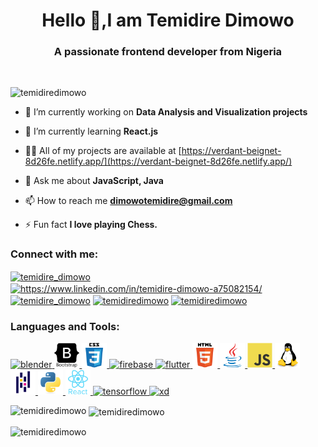 <h1 align="center">Hello 👋,I am Temidire Dimowo</h1>
<h3 align="center">A passionate frontend developer from Nigeria</h3>
<img href="https://media.tenor.com/5ry-200hErMAAAAd/hacker-hacker-man.gif">

<p align="left"> <img src="https://komarev.com/ghpvc/?username=temidiredimowo&label=Profile%20views&color=0e75b6&style=flat" alt="temidiredimowo" /> </p>

- 🔭 I’m currently working on **Data Analysis and Visualization projects**

- 🌱 I’m currently learning **React.js**

- 👨‍💻 All of my projects are available at [https://verdant-beignet-8d26fe.netlify.app/](https://verdant-beignet-8d26fe.netlify.app/)

- 💬 Ask me about **JavaScript, Java**

- 📫 How to reach me **dimowotemidire@gmail.com**

- ⚡ Fun fact **I love playing Chess.**

<h3 align="left">Connect with me:</h3>
<p align="left">
<a href="https://twitter.com/temidire_dimowo" target="blank"><img align="center" src="https://raw.githubusercontent.com/rahuldkjain/github-profile-readme-generator/master/src/images/icons/Social/twitter.svg" alt="temidire_dimowo" height="30" width="40" /></a>
<a href="https://linkedin.com/in/https://www.linkedin.com/in/temidire-dimowo-a75082154/" target="blank"><img align="center" src="https://raw.githubusercontent.com/rahuldkjain/github-profile-readme-generator/master/src/images/icons/Social/linked-in-alt.svg" alt="https://www.linkedin.com/in/temidire-dimowo-a75082154/" height="30" width="40" /></a>
<a href="https://instagram.com/temidire_dimowo" target="blank"><img align="center" src="https://raw.githubusercontent.com/rahuldkjain/github-profile-readme-generator/master/src/images/icons/Social/instagram.svg" alt="temidire_dimowo" height="30" width="40" /></a>
<a href="https://www.hackerrank.com/temidiredimowo" target="blank"><img align="center" src="https://raw.githubusercontent.com/rahuldkjain/github-profile-readme-generator/master/src/images/icons/Social/hackerrank.svg" alt="temidiredimowo" height="30" width="40" /></a>
<a href="https://www.leetcode.com/temidiredimowo" target="blank"><img align="center" src="https://raw.githubusercontent.com/rahuldkjain/github-profile-readme-generator/master/src/images/icons/Social/leet-code.svg" alt="temidiredimowo" height="30" width="40" /></a>
</p>

<h3 align="left">Languages and Tools:</h3>
<p align="left"> <a href="https://www.blender.org/" target="_blank" rel="noreferrer"> <img src="https://download.blender.org/branding/community/blender_community_badge_white.svg" alt="blender" width="40" height="40"/> </a> <a href="https://getbootstrap.com" target="_blank" rel="noreferrer"> <img src="https://raw.githubusercontent.com/devicons/devicon/master/icons/bootstrap/bootstrap-plain-wordmark.svg" alt="bootstrap" width="40" height="40"/> </a> <a href="https://www.w3schools.com/css/" target="_blank" rel="noreferrer"> <img src="https://raw.githubusercontent.com/devicons/devicon/master/icons/css3/css3-original-wordmark.svg" alt="css3" width="40" height="40"/> </a> <a href="https://firebase.google.com/" target="_blank" rel="noreferrer"> <img src="https://www.vectorlogo.zone/logos/firebase/firebase-icon.svg" alt="firebase" width="40" height="40"/> </a> <a href="https://flutter.dev" target="_blank" rel="noreferrer"> <img src="https://www.vectorlogo.zone/logos/flutterio/flutterio-icon.svg" alt="flutter" width="40" height="40"/> </a> <a href="https://www.w3.org/html/" target="_blank" rel="noreferrer"> <img src="https://raw.githubusercontent.com/devicons/devicon/master/icons/html5/html5-original-wordmark.svg" alt="html5" width="40" height="40"/> </a> <a href="https://www.java.com" target="_blank" rel="noreferrer"> <img src="https://raw.githubusercontent.com/devicons/devicon/master/icons/java/java-original.svg" alt="java" width="40" height="40"/> </a> <a href="https://developer.mozilla.org/en-US/docs/Web/JavaScript" target="_blank" rel="noreferrer"> <img src="https://raw.githubusercontent.com/devicons/devicon/master/icons/javascript/javascript-original.svg" alt="javascript" width="40" height="40"/> </a> <a href="https://www.linux.org/" target="_blank" rel="noreferrer"> <img src="https://raw.githubusercontent.com/devicons/devicon/master/icons/linux/linux-original.svg" alt="linux" width="40" height="40"/> </a> <a href="https://pandas.pydata.org/" target="_blank" rel="noreferrer"> <img src="https://raw.githubusercontent.com/devicons/devicon/2ae2a900d2f041da66e950e4d48052658d850630/icons/pandas/pandas-original.svg" alt="pandas" width="40" height="40"/> </a> <a href="https://www.python.org" target="_blank" rel="noreferrer"> <img src="https://raw.githubusercontent.com/devicons/devicon/master/icons/python/python-original.svg" alt="python" width="40" height="40"/> </a> <a href="https://reactjs.org/" target="_blank" rel="noreferrer"> <img src="https://raw.githubusercontent.com/devicons/devicon/master/icons/react/react-original-wordmark.svg" alt="react" width="40" height="40"/> </a> <a href="https://www.tensorflow.org" target="_blank" rel="noreferrer"> <img src="https://www.vectorlogo.zone/logos/tensorflow/tensorflow-icon.svg" alt="tensorflow" width="40" height="40"/> </a> <a href="https://www.adobe.com/products/xd.html" target="_blank" rel="noreferrer"> <img src="https://cdn.worldvectorlogo.com/logos/adobe-xd.svg" alt="xd" width="40" height="40"/> </a> </p>

<p><img align="left" src="https://github-readme-stats.vercel.app/api/top-langs?username=temidiredimowo&show_icons=true&locale=en&layout=compact" alt="temidiredimowo" /></p>

<p>&nbsp;<img align="center" src="https://github-readme-stats.vercel.app/api?username=temidiredimowo&show_icons=true&locale=en" alt="temidiredimowo" /></p>

<p><img align="center" src="https://github-readme-streak-stats.herokuapp.com/?user=temidiredimowo&" alt="temidiredimowo" /></p>

